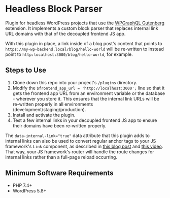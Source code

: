 # Headless Block Parser

Plugin for headless WordPress projects that use the [WPGraphQL Gutenberg](https://github.com/pristas-peter/wp-graphql-gutenberg) extension. It implements a custom block parser that replaces internal link URL domains with that of the decoupled frontend JS app.

With this plugin in place, a link inside of a blog post's content that points to `https://my-wp-backend.local/blog/hello-world` will be re-written to instead point to `http:localhost:3000/blog/hello-world`, for example.

## Steps to Use

1. Clone down this repo into your project's `/plugins` directory.
1. Modify the `$frontend_app_url = 'http://localhost:3000';` line so that it gets the frontend app URL from an environment variable or the database - wherever you store it. This ensures that the internal link URLs will be re-written properly in all environments (development/staging/production).
1. Install and activate the plugin.
1. Test a few internal links in your decoupled frontend JS app to ensure their domains have been re-written properly.

The `data-internal-link="true"` data attribute that this plugin adds to internal links can also be used to convert regular anchor tags to your JS framework's `Link` component, as described in [this blog post](https://developers.wpengine.com/blog/gutenberg-in-headless-wordpress-wpgraphql-gutenberg) and [this video](https://www.youtube.com/watch?v=4Ybro_joKMk&t=610s). That way, your JS framework's router will handle the route changes for internal links rather than a full-page reload occurring.

## Minimum Software Requirements

- PHP 7.4+
- WordPress 5.8+
